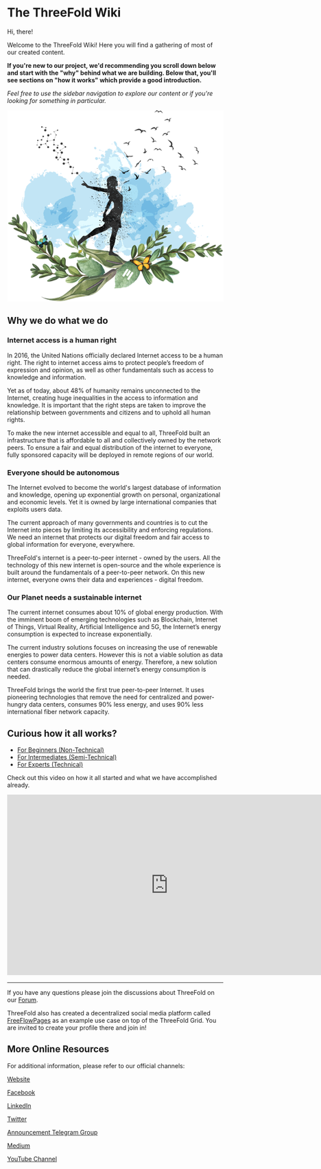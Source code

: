 # The ThreeFold Wiki

Hi, there!

Welcome to the ThreeFold Wiki! Here you will find a gathering of most of our created content.

**If you're new to our project, we'd recommending you scroll down below and start with the "why" behind what we are building. Below that, you'll see sections on "how it works" which provide a good introduction.**

*Feel free to use the sidebar navigation to explore our content or if you're looking for something in particular.*

![](./img/freedoom.png)

## Why we do what we do

### Internet access is a human right

In 2016, the United Nations officially declared Internet access to be a human right. The right to internet access aims to protect people’s freedom of expression and opinion, as well as other fundamentals such as access to knowledge and information. 

Yet as of today, about 48% of humanity remains unconnected to the Internet, creating huge inequalities in the access to information and knowledge. It is important that the right steps are taken to improve the relationship between governments and citizens and to uphold all human rights.
 
To make the new internet accessible and equal to all, ThreeFold built an infrastructure that is affordable to all and collectively owned by the network peers. To ensure a fair and equal distribution of the internet to everyone, fully sponsored capacity will be deployed in remote regions of our world. 

### Everyone should be autonomous

The Internet evolved to become the world's largest database of information and knowledge, opening up exponential growth on personal, organizational and economic levels. Yet it is owned by large international companies that exploits users data. 

The current approach of many governments and countries is to cut the Internet into pieces by limiting its accessibility and enforcing regulations. We need an internet that protects our digital freedom and fair access to global information for everyone, everywhere.
 
ThreeFold's internet is a peer-to-peer internet - owned by the users. All the technology of this new internet is open-source and the whole experience is built around the fundamentals of a peer-to-peer network. On this new internet, everyone owns their data and experiences - digital freedom.

### Our Planet needs a sustainable internet 

The current internet consumes about 10% of global energy production. With the imminent boom of emerging technologies such as Blockchain, Internet of Things, Virtual Reality, Artificial Intelligence and 5G, the Internet’s energy consumption is expected to increase exponentially. 

The current industry solutions focuses on increasing the use of renewable energies to power data centers. However this is not a viable solution as data centers consume enormous amounts of energy. Therefore, a new solution that can drastically reduce the global internet’s energy consumption is needed. 
  
ThreeFold brings the world the first true peer-to-peer Internet. It uses pioneering technologies that remove the need for centralized and power-hungry data centers, consumes 90% less energy, and uses 90% less international fiber network capacity. 

## Curious how it all works?

- [For Beginners (Non-Technical)](howitworks_beg.md)
- [For Intermediates (Semi-Technical)](howitworks_2.md)
- [For Experts (Technical)](howitworks_adv.md)

Check out this video on how it all started and what we have accomplished already. 

<iframe width="750" height="421" src="https://www.youtube.com/embed/AAV4yYZ_P3k" frameborder="0" allow="accelerometer; autoplay; encrypted-media; gyroscope; picture-in-picture" allowfullscreen></iframe>

---

If you have any questions please join the discussions about ThreeFold on our [Forum](https://forum.threefold.io/).

ThreeFold also has created a decentralized social media platform called [FreeFlowPages](https://www.freeflowpages.com) as an example use case on top of the ThreeFold Grid. You are invited to create your profile there and join in!

## More Online Resources

For additional information, please refer to our official channels:

[Website](https://www.threefold.io)

[Facebook](https://facebook.com/ThreeFold.io)

[LinkedIn](https://linkedin.com/company/threefold-foundation/)

[Twitter](https://twitter.com/threefold_io)

[Announcement Telegram Group](https://t.me/threefoldnews)

[Medium](https://medium.com/threefold)

[YouTube Channel](https://youtube.com/c/ThreeFoldFoundation)